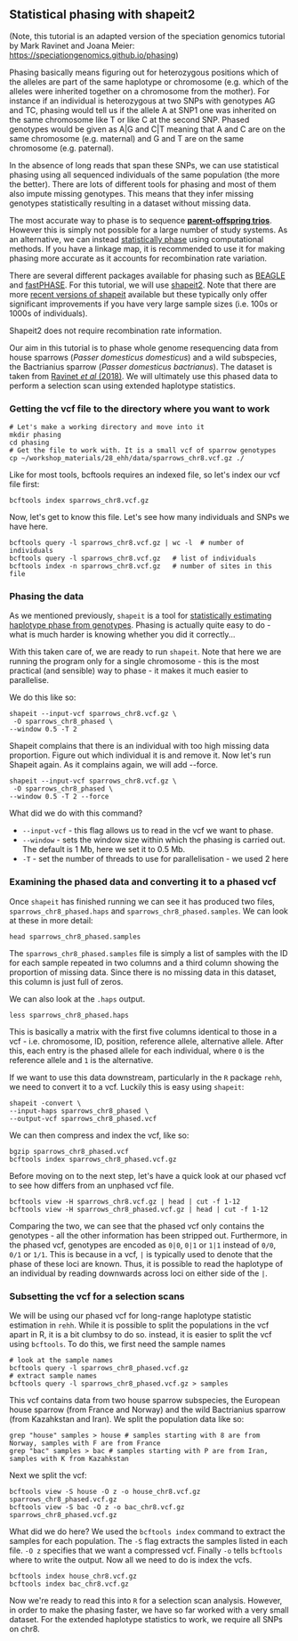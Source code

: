 ## Statistical phasing with shapeit2
(Note, this tutorial is an adapted version of the speciation genomics tutorial by Mark Ravinet and Joana Meier: https://speciationgenomics.github.io/phasing)

Phasing basically means figuring out for heterozygous positions which of the alleles are part of the same haplotype or chromosome (e.g. which of the alleles were inherited together on a chromosome from the mother). For instance if an individual is heterozygous at two SNPs with genotypes AG and TC, phasing would tell us if the allele A at SNP1 one was inherited on the same chromosome like T or like C at the second SNP. Phased genotypes would be given as A\|G and C\|T meaning that A and C are on the same chromosome (e.g. maternal) and G and T are on the same chromosome (e.g. paternal).

In the absence of long reads that span these SNPs, we can use statistical phasing using all sequenced individuals of the same population (the more the better). There are lots of different tools for phasing and most of them also impute missing genotypes. This means that they infer missing genotypes statistically resulting in a dataset without missing data.

The most accurate way to phase is to sequence [**parent-offspring trios**](https://genome.cshlp.org/content/23/1/142.full.html). However this is simply not possible for a large number of study systems. As an alternative, we can instead [statistically phase](https://www.ncbi.nlm.nih.gov/pmc/articles/PMC3217888/) using computational methods. If you have a linkage map, it is recommended to use it for making phasing more accurate as it accounts for recombination rate variation.

There are several different packages available for phasing such as [BEAGLE](https://faculty.washington.edu/browning/beagle/beagle.html) and [fastPHASE](http://scheet.org/software.html). For this tutorial, we will use [shapeit2](http://mathgen.stats.ox.ac.uk/genetics_software/shapeit/shapeit.html). Note that there are more [recent versions of shapeit](https://jmarchini.org/shapeit3/) available but these typically only offer significant improvements if you have very large sample sizes (i.e. 100s or 1000s of individuals).

Shapeit2 does not require recombination rate information.

Our aim in this tutorial is to phase whole genome resequencing data from house sparrows (*Passer domesticus domesticus*) and a wild subspecies, the Bactrianius sparrow (*Passer domesticus bactrianus*). The dataset is taken from [Ravinet *et al* (2018)](https://royalsocietypublishing.org/doi/full/10.1098/rspb.2018.1246). We will ultimately use this phased data to perform a selection scan using extended haplotype statistics.

### Getting the vcf file to the directory where you want to work

```shell
# Let's make a working directory and move into it
mkdir phasing
cd phasing
# Get the file to work with. It is a small vcf of sparrow genotypes
cp ~/workshop_materials/28_ehh/data/sparrows_chr8.vcf.gz ./
```

Like for most tools, bcftools requires an indexed file, so let's index our vcf file first:
```shell
bcftools index sparrows_chr8.vcf.gz
```

Now, let's get to know this file. Let's see how many individuals and SNPs we have here.

```shell
bcftools query -l sparrows_chr8.vcf.gz | wc -l  # number of individuals
bcftools query -l sparrows_chr8.vcf.gz   # list of individuals
bcftools index -n sparrows_chr8.vcf.gz   # number of sites in this file
```

### Phasing the data

As we mentioned previously, `shapeit` is a tool for [statistically estimating haplotype phase from genotypes](https://en.wikipedia.org/wiki/Haplotype_estimation). Phasing is actually quite easy to do - what is much harder is knowing whether you did it correctly...


With this taken care of, we are ready to run `shapeit`. Note that here we are running the program only for a single chromosome - this is the most practical (and sensible) way to phase - it makes it much easier to parallelise.

We do this like so:

```shell
shapeit --input-vcf sparrows_chr8.vcf.gz \
 -O sparrows_chr8_phased \
--window 0.5 -T 2
```

Shapeit complains that there is an individual with too high missing data proportion. Figure out which individual it is and remove it. Now let's run Shapeit again. As it complains again, we will add --force.

```shell
shapeit --input-vcf sparrows_chr8.vcf.gz \
 -O sparrows_chr8_phased \
--window 0.5 -T 2 --force
```

What did we do with this command?

* `--input-vcf` - this flag allows us to read in the vcf we want to phase.
* `--window` - sets the window size within which the phasing is carried out. The default is 1 Mb, here we set it to 0.5 Mb.
* `-T` - set the number of threads to use for parallelisation - we used 2 here


### Examining the phased data and converting it to a phased vcf

Once `shapeit` has finished running we can see it has produced two files, `sparrows_chr8_phased.haps` and `sparrows_chr8_phased.samples`. We can look at these in more detail:

```shell
head sparrows_chr8_phased.samples
```

The `sparrows_chr8_phased.samples` file is simply a list of samples with the ID for each sample repeated in two columns and a third column showing the proportion of missing data. Since there is no missing data in this dataset, this column is just full of zeros.

We can also look at the `.haps` output.

```shell
less sparrows_chr8_phased.haps
```

This is basically a matrix with the first five columns identical to those in a vcf - i.e. chromosome, ID, position, reference allele, alternative allele. After this, each entry is the phased allele for each individual, where `0` is the reference allele and `1` is the alternative.

If we want to use this data downstream, particularly in the `R` package `rehh`, we need to convert it to a vcf. Luckily this is easy using `shapeit`:

```shell
shapeit -convert \
--input-haps sparrows_chr8_phased \
--output-vcf sparrows_chr8_phased.vcf
```

We can then compress and index the vcf, like so:

```shell
bgzip sparrows_chr8_phased.vcf
bcftools index sparrows_chr8_phased.vcf.gz
```

Before moving on to the next step, let's have a quick look at our phased vcf to see how differs from an unphased vcf file.

```shell
bcftools view -H sparrows_chr8.vcf.gz | head | cut -f 1-12
bcftools view -H sparrows_chr8_phased.vcf.gz | head | cut -f 1-12
```

Comparing the two, we can see that the phased vcf only contains the genotypes - all the other information has been stripped out. Furthermore, in the phased vcf, genotypes are encoded as `0|0`, `0|1` or `1|1` instead of `0/0`, `0/1` or `1/1`. This is because in a vcf, `|` is typically used to denote that the phase of these loci are known. Thus, it is possible to read the haplotype of an individual by reading downwards across loci on either side of the `|`.

### Subsetting the vcf for a selection scans

We will be using our phased vcf for long-range haplotype statistic estimation in `rehh`. While it is possible to split the populations in the vcf apart in R, it is a bit clumbsy to do so. instead, it is easier to split the vcf using `bcftools`. To do this, we first need the sample names

```shell
# look at the sample names
bcftools query -l sparrows_chr8_phased.vcf.gz
# extract sample names
bcftools query -l sparrows_chr8_phased.vcf.gz > samples
```

This vcf contains data from two house sparrow subspecies, the European house sparrow (from France and Norway) and the wild Bactrianius sparrow (from Kazahkstan and Iran). We split the population data like so:

```shell
grep "house" samples > house # samples starting with 8 are from Norway, samples with F are from France
grep "bac" samples > bac # samples starting with P are from Iran, samples with K from Kazahkstan
```

Next we split the vcf:

```shell
bcftools view -S house -O z -o house_chr8.vcf.gz sparrows_chr8_phased.vcf.gz
bcftools view -S bac -O z -o bac_chr8.vcf.gz sparrows_chr8_phased.vcf.gz
```

What did we do here? We used the `bcftools index` command to extract the samples for each population. The `-S` flag extracts the samples listed in each file. `-O z` specifies that we want a compressed vcf. Finally `-o` tells `bcftools` where to write the output. Now all we need to do is index the vcfs.

```shell
bcftools index house_chr8.vcf.gz
bcftools index bac_chr8.vcf.gz
```

Now we're ready to read this into `R` for a selection scan analysis. However, in order to make the phasing faster, we have so far worked with a very small dataset. For the extended haplotype statistics to work, we require all SNPs on chr8.
